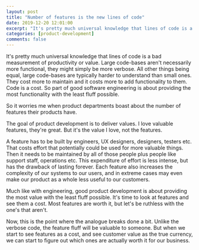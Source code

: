 ```yaml
---
layout: post
title: "Number of features is the new lines of code"
date: 2019-12-20 12:01:00
excerpt: "It's pretty much universal knowledge that lines of code is a bad measure of productivity. But what about number of features?"
categories: [product-development]
comments: false
---
```


It's pretty much universal knowledge that lines of code is a bad measurement of productivity or value. Large code-bases aren't necessarily more functional, they might simply be more verbose. All other things being equal, large code-bases are typically harder to understand than small ones. They cost more to maintain and it costs more to add functionality to them. Code is a cost. So part of good software engineering is about providing the most functionality with the least fluff possible.

So it worries me when product departments boast about the number of features their products have.

The goal of product development is to deliver values. I love valuable features, they're great. But it's the value I love, not the features.

A feature has to be built by engineers, UX designers, designers, testers etc. That costs effort that potentially could be used for more valuable things. Then it needs to be maintained by all of those people plus people like support staff, operations etc. This expenditure of effort is less intense, but has the drawback of lasting forever. Each feature also increases the complexity of our systems to our users, and in extreme cases may even make our product as a whole less useful to our customers.

Much like with engineering, good product development is about providing the most value with the least fluff possible. It's time to look at features and see them a cost. Most features are worth it, but let's be ruthless with the one's that aren't.

Now, this is the point where the analogue breaks done a bit. Unlike the verbose code, the feature fluff will be valuable to someone. But when we start to see features as a cost, and see customer value as the true currency, we can start to figure out which ones are actually worth it for our business.

